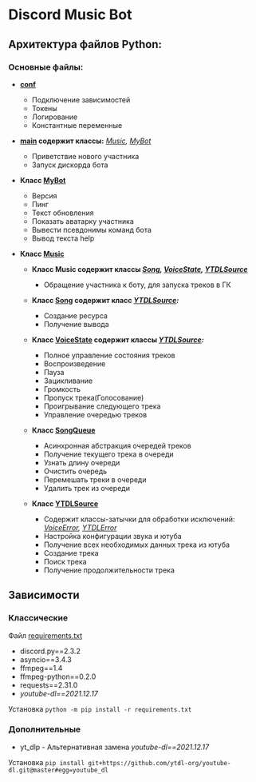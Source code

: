 # Discord Music Bot
## Архитектура файлов Python:
### Основные файлы:
- **[conf](https://github.com/eXTrimeXT/dd_bot/blob/main/conf.py)**
  - Подключение зависимостей
  - Токены
  - Логирование
  - Константные переменные


- **[main](https://github.com/eXTrimeXT/dd_bot/blob/main/main.py) содержит классы:** *[Music](https://github.com/eXTrimeXT/dd_bot/blob/main/Music.py), [MyBot](https://github.com/eXTrimeXT/dd_bot/blob/main/MyBot.py)*
  - Приветствие нового участника
  - Запуск дискорда бота


- **Класс [MyBot](https://github.com/eXTrimeXT/dd_bot/blob/main/MyBot.py)**
  - Версия 
  - Пинг
  - Текст обновления
  - Показать аватарку участника
  - Вывести псевдонимы команд бота
  - Вывод текста help


- **Класс [Music](https://github.com/eXTrimeXT/dd_bot/blob/main/Music.py)**
  - **Класс Music содержит классы *[Song](https://github.com/eXTrimeXT/dd_bot/blob/main/Song.py), [VoiceState](https://github.com/eXTrimeXT/dd_bot/blob/main/VoiceState.py), [YTDLSource](https://github.com/eXTrimeXT/dd_bot/blob/main/YTDLSource.py)***
    - Обращение участника к боту, для запуска треков в ГК
  - **Класс [Song](https://github.com/eXTrimeXT/dd_bot/blob/main/Song.py) содержит класс *[YTDLSource](https://github.com/eXTrimeXT/dd_bot/blob/main/YTDLSource.py):***
    - Создание ресурса
    - Получение вывода

  - **Класс [VoiceState](https://github.com/eXTrimeXT/dd_bot/blob/main/VoiceState.py) содержит классы *[YTDLSource](https://github.com/eXTrimeXT/dd_bot/blob/main/YTDLSource.py):***
    - Полное управление состояния треков
    - Воспроизведение
    - Пауза
    - Зацикливание
    - Громкость
    - Пропуск трека(Голосование)
    - Проигрывание следующего трека
    - Управление очередью треков

  - **Класс [SongQueue](https://github.com/eXTrimeXT/dd_bot/blob/main/SongQueue.py)**
    - Асинхронная абстракция очередей треков
    - Получение текущего трека в очереди
    - Узнать длину очереди
    - Очистить очередь
    - Перемешать треки в очереди
    - Удалить трек из очереди

  - **Класс [YTDLSource](https://github.com/eXTrimeXT/dd_bot/blob/main/YTDLSource.py)**
    - Содержит классы-затычки для обработки исключений: *[VoiceError](https://github.com/eXTrimeXT/dd_bot/blob/main/YTDLSource.py), [YTDLError](https://github.com/eXTrimeXT/dd_bot/blob/main/YTDLSource.py)*
    - Настройка конфигурации звука и ютуба
    - Получение всех необходимых данных трека из ютуба
    - Создание трека 
    - Поиск трека
    - Получение продолжительности трека

## Зависимости
### Классические
Файл [requirements.txt](https://github.com/eXTrimeXT/dd_bot/blob/main/requirements.txt)
- discord.py==2.3.2
- asyncio==3.4.3
- ffmpeg==1.4
- ffmpeg-python==0.2.0
- requests==2.31.0
- *youtube-dl==2021.12.17*

Установка ```python -m pip install -r requirements.txt```

### Дополнительные
- yt_dlp - Альтернативная замена *youtube-dl==2021.12.17*

Установка ```pip install git+https://github.com/ytdl-org/youtube-dl.git@master#egg=youtube_dl```